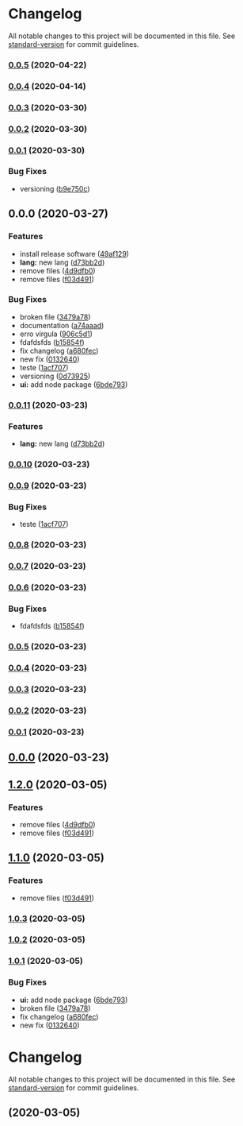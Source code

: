 # Changelog

All notable changes to this project will be documented in this file. See [standard-version](https://github.com/conventional-changelog/standard-version) for commit guidelines.

### [0.0.5](https://github.com/rodrigollima/jenkins/compare/v0.0.4...v0.0.5) (2020-04-22)

### [0.0.4](https://github.com/rodrigollima/jenkins/compare/v0.0.3...v0.0.4) (2020-04-14)

### [0.0.3](https://github.com/rodrigollima/jenkins/compare/v0.0.2...v0.0.3) (2020-03-30)

### [0.0.2](https://github.com/rodrigollima/jenkins/compare/v0.0.1...v0.0.2) (2020-03-30)

### [0.0.1](https://github.com/rodrigollima/jenkins/compare/v0.0.0...v0.0.1) (2020-03-30)


### Bug Fixes

* versioning ([b9e750c](https://github.com/rodrigollima/jenkins/commit/b9e750c90c433b169db7f71ec8505ea1016ffb4d))

## 0.0.0 (2020-03-27)


### Features

* install release software ([49af129](https://github.com/rodrigollima/jenkins/commit/49af12975a82f372175603893e8616a1d5289806))
* **lang:** new lang ([d73bb2d](https://github.com/rodrigollima/jenkins/commit/d73bb2d16d554390368679f2f5cd5f495ff4ffdf))
* remove files ([4d9dfb0](https://github.com/rodrigollima/jenkins/commit/4d9dfb0b5380e6bf7e663146baad96cdf004381a))
* remove files ([f03d491](https://github.com/rodrigollima/jenkins/commit/f03d4915c358eecc18f0b429d199a3328ccd2a3a))


### Bug Fixes

* broken file ([3479a78](https://github.com/rodrigollima/jenkins/commit/3479a78c5d1f19f0a39a272abeb7707f0053df4f))
* documentation ([a74aaad](https://github.com/rodrigollima/jenkins/commit/a74aaadbfa3b0bc7a2648335f0b9d49ee1f19465))
* erro virgula ([906c5d1](https://github.com/rodrigollima/jenkins/commit/906c5d17f178c05e96f54fb0d701de6acfbb0ca3))
* fdafdsfds ([b15854f](https://github.com/rodrigollima/jenkins/commit/b15854fe361eba78250420719ff181864c7ae013))
* fix changelog ([a680fec](https://github.com/rodrigollima/jenkins/commit/a680fec1e712fb6f9b18730a0013346bd79d0c2b))
* new fix ([0132640](https://github.com/rodrigollima/jenkins/commit/0132640ab59d37386eef8d89c23aec612db1815a))
* teste ([1acf707](https://github.com/rodrigollima/jenkins/commit/1acf707bdc7d1c83a4823247ebee0b29b7fddd36))
* versioning ([0d73925](https://github.com/rodrigollima/jenkins/commit/0d73925f67c717ed1de2f5065265ee102a8c1f79))
* **ui:** add node package ([6bde793](https://github.com/rodrigollima/jenkins/commit/6bde793fc5b506a4fd1eaec1e9af1b8a294986bd))

### [0.0.11](https://github.com/rodrigollima/jenkins/compare/v0.0.10...v0.0.11) (2020-03-23)


### Features

* **lang:** new lang ([d73bb2d](https://github.com/rodrigollima/jenkins/commit/d73bb2d16d554390368679f2f5cd5f495ff4ffdf))

### [0.0.10](https://github.com/rodrigollima/jenkins/compare/v0.0.9...v0.0.10) (2020-03-23)

### [0.0.9](https://github.com/rodrigollima/jenkins/compare/v0.0.8...v0.0.9) (2020-03-23)


### Bug Fixes

* teste ([1acf707](https://github.com/rodrigollima/jenkins/commit/1acf707bdc7d1c83a4823247ebee0b29b7fddd36))

### [0.0.8](https://github.com/rodrigollima/jenkins/compare/v0.0.7...v0.0.8) (2020-03-23)

### [0.0.7](https://github.com/rodrigollima/jenkins/compare/v0.0.6...v0.0.7) (2020-03-23)

### [0.0.6](https://github.com/rodrigollima/jenkins/compare/v0.0.5...v0.0.6) (2020-03-23)


### Bug Fixes

* fdafdsfds ([b15854f](https://github.com/rodrigollima/jenkins/commit/b15854fe361eba78250420719ff181864c7ae013))

### [0.0.5](https://github.com/rodrigollima/jenkins/compare/v0.0.4...v0.0.5) (2020-03-23)

### [0.0.4](https://github.com/rodrigollima/jenkins/compare/v0.0.3...v0.0.4) (2020-03-23)

### [0.0.3](https://github.com/rodrigollima/jenkins/compare/v0.0.2...v0.0.3) (2020-03-23)

### [0.0.2](https://github.com/rodrigollima/jenkins/compare/v0.0.1...v0.0.2) (2020-03-23)

### [0.0.1](https://github.com/rodrigollima/jenkins/compare/v0.0.0...v0.0.1) (2020-03-23)

## [0.0.0](https://github.com/rodrigollima/jenkins/compare/v1.2.0...v0.0.0) (2020-03-23)

## [1.2.0](https://github.com/rodrigollima/jenkins/compare/v1.0.3...v1.2.0) (2020-03-05)


### Features

* remove files ([4d9dfb0](https://github.com/rodrigollima/jenkins/commit/4d9dfb0b5380e6bf7e663146baad96cdf004381a))
* remove files ([f03d491](https://github.com/rodrigollima/jenkins/commit/f03d4915c358eecc18f0b429d199a3328ccd2a3a))

## [1.1.0](https://github.com/rodrigollima/jenkins/compare/v1.0.3...v1.1.0) (2020-03-05)


### Features

* remove files ([f03d491](https://github.com/rodrigollima/jenkins/commit/f03d4915c358eecc18f0b429d199a3328ccd2a3a))

### [1.0.3](https://github.com/rodrigollima/jenkins/compare/v1.0.2...v1.0.3) (2020-03-05)

### [1.0.2](https://github.com/rodrigollima/jenkins/compare/v1.0.1...v1.0.2) (2020-03-05)

### [1.0.1](https://github.com/rodrigollima/jenkins/compare/v1.1.0...v1.0.1) (2020-03-05)


### Bug Fixes

* **ui:** add node package ([6bde793](https://github.com/rodrigollima/jenkins/commit/6bde793fc5b506a4fd1eaec1e9af1b8a294986bd))
* broken file ([3479a78](https://github.com/rodrigollima/jenkins/commit/3479a78c5d1f19f0a39a272abeb7707f0053df4f))
* fix changelog ([a680fec](https://github.com/rodrigollima/jenkins/commit/a680fec1e712fb6f9b18730a0013346bd79d0c2b))
* new fix ([0132640](https://github.com/rodrigollima/jenkins/commit/0132640ab59d37386eef8d89c23aec612db1815a))

# Changelog

All notable changes to this project will be documented in this file. See [standard-version](https://github.com/conventional-changelog/standard-version) for commit guidelines.

## [](https://github.com/rodrigollima/jenkins/compare/v1.1.0...v) (2020-03-05)
